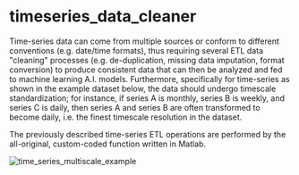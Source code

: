 # timeseries_data_cleaner

Time-series data can come from multiple sources or conform to different conventions (e.g. date/time formats), thus requiring several ETL data "cleaning" processes (e.g. de-duplication, missing data imputation, format conversion) to produce consistent data that can then be analyzed and fed to machine learning A.I. models.  Furthermore, specifically for time-series as shown in the example dataset below, the data should undergo timescale standardization; for instance, if series A is monthly, series B is weekly, and series C is daily, then series A and series B are often transformed to become daily, i.e. the finest timescale resolution in the dataset.

The previously described time-series ETL operations are performed by the all-original, custom-coded function written in Matlab.

![time_series_multiscale_example](https://user-images.githubusercontent.com/64431466/211995521-84a06d6c-12df-46ab-868d-42be707377cb.png)
